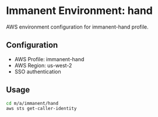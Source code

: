 # Immanent Environment: hand

AWS environment configuration for immanent-hand profile.

## Configuration

- AWS Profile: immanent-hand
- AWS Region: us-west-2
- SSO authentication

## Usage

```bash
cd m/a/immanent/hand
aws sts get-caller-identity
```

